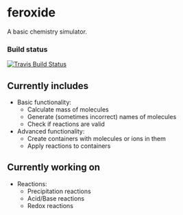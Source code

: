 # feroxide
A basic chemistry simulator.

### Build status
[![Travis Build Status][travis-badge]][travis-page]

[travis-page]: https://travis-ci.org/C-Bouthoorn/feroxide
[travis-badge]: https://travis-ci.org/C-Bouthoorn/feroxide.svg?branch=master

## Currently includes
- Basic functionality:
  * Calculate mass of molecules
  * Generate (sometimes incorrect) names of molecules
  * Check if reactions are valid
- Advanced functionality:
  * Create containers with molecules or ions in them
  * Apply reactions to containers


## Currently working on
- Reactions:
  * Precipitation reactions
  * Acid/Base reactions
  * Redox reactions
